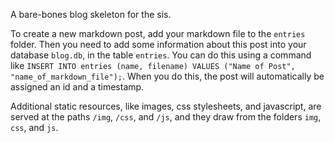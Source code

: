 A bare-bones blog skeleton for the sis.

To create a new markdown post, add your markdown file to the `entries` folder. Then you need to add some information about this post into your database `blog.db`, in the table `entries`. You can do this using a command like `INSERT INTO entries (name, filename) VALUES ("Name of Post", "name_of_markdown_file");`. When you do this, the post will automatically be assigned an id and a timestamp.

Additional static resources, like images, css stylesheets, and javascript, are served at the paths `/img`, `/css`, and `/js`, and they draw from the folders `img`, `css`, and `js`.
